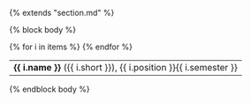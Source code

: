 {% extends "section.md" %}

{% block body %}
<table class="table table-hover">
{% for i in items %}
<tr>
  <td style='padding-right:0'><strong>{{ i.name }}</strong> ({{ i.short }}), {{ i.position }}</td>
  <td class='col-md-2' style='text-align:right; padding-left:0;'>{{ i.semester }}</td>
</tr>
{% endfor %}
</table>
{% endblock body %}
